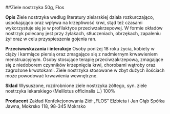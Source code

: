 ##Ziele nostrzyka 50g, Flos

**Opis** Ziele nostrzyka według literatury zielarskiej działa rozkurczająco, uspokajająco oraz wpływa na krzepliwość krwi, stąd też czasami wykorzystuje się je w profilaktyce przeciwzakrzepowej. W formie okładów nostrzyk polecany jest przy żylakach, stłuczeniach, obrzękach, zapaleniu żył oraz w celu przyspieszenia gojenia ran.

**Przeciwwskazania i interakcje** Osoby poniżej 18 roku życia, kobiety w ciąży i karmiące piersią oraz zmagające się z nadmiernym krwawieniem menstruacyjnym. Osoby stosujące terapię przeciwzakrzepową, zmagające się z niedoborem czynników krzepnięcia krwi, chorobami wątroby oraz zagrożone krwotokami. Ziele nostrzyka stosowane w zbyt dużych ilościach może powodować krwawienia wewnętrzne.

**Skład** Wysuszone, rozdrobnione ziele nostrzyka żółtego, syn. ziele nostrzyka lekarskiego (Melilotus officinalis L.) 100%

**Producent** Zakład Konfekcjonowania Ziół „FLOS” Elżbieta i Jan Głąb Spółka Jawna, Mokrsko 118, 98-345 Mokrsko
